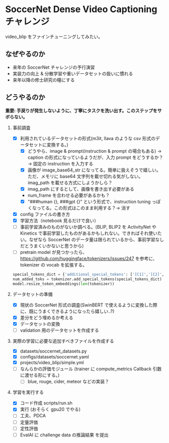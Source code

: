 # SoccerNet Dense Video Captioning チャレンジ

video_blip をファインチューニングしてみたい。

## なぜやるのか

- 来年の SoccerNet チャレンジの予行演習
- 実装力の向上 & 分散学習や重いデータセットの扱いに慣れる
- 来年以降の修士研究の糧にする

## どうやるのか

**重要: 手戻りが発生しないように、丁寧にタスクを洗い出す。このステップをサボらない。**

1. 事前調査

   - [x] 利用されているデータセットの形式(m3it, llava のような csv 形式のデータセットに変換する。)
     - [x] どうやら、image & prompt(instruction & prompt の場合もある) → caption の形式になっているようだが、入力 prompt をどうするか？→ 固定の instruction を入力する
     - [x] 画像が image_base64_str になってる。簡単に扱えそうで嬉しい。ただ、メモリに base64 文字列を載せ切れる気がしない。imag_path を載せる方式にしようかしら？
     - [x] imag_path にするとして、画像を書き出す必要がある
     - num_frame を合わせる必要があるかも？
     - [x] "###human {}, ###gpt {}" という形式で、instruction tuning っぽくなってる。この形式はこのまま利用する？→ 消す
   - [x] config ファイルの書き方
   - [x] 学習方法（notebook 見るだけで良い）
   - [ ] 事前学習済みのものがないか調べる。(BLIP, BLIP2 を ActivityNet や Kinetics で事前学習したものがあるかもしれない。できればそれ使いたい。なぜなら SoccerNet のデータ量は限られているから、事前学習なしだとうまくいかないと思うから)
   - [ ] pretrain model が見つかったら、https://github.com/huggingface/tokenizers/issues/247 を参考に、tokenizer の vocab を拡張する。

   ```python
   special_tokens_dict = {'additional_special_tokens': ['[C1]','[C2]','[C3]','[C4]']}
   num_added_toks = tokenizer.add_special_tokens(special_tokens_dict)
   model.resize_token_embeddings(len(tokenizer))
   ```

2. データセットの準備

   - [x] 現状の SoccerNet 形式の調査(SwinBERT で使えるように変換した際に、既にうまくできるようになったら嬉しい..?)
   - [x] 差分をどう埋めるか考える
   - [x] データセットの変換
   - [ ] validation 用のデータセットを作成する

3. 実際の学習に必要な追加すべきファイルを作成する

   - [x] datasets/soccernet_datasets.py
   - [x] configs/datasets/soccernet.yaml
   - [x] projects/video_blip/simple.yml
   - [ ] なんらかの評価モジュール (trainer に compute_metrics Callback 引数に渡せる形にする。)
     - [ ] blue, rouge, cider, meteor などの実装？

4. 学習を実行する

   - [x] コード作成 scripts/run.sh
   - [x] 実行 (おそらく gpu20 でやる)
   - [ ] 工夫、PDCA
   - [ ] 定量評価
   - [ ] 定性評価
   - [ ] EvalAI に challenge data の推論結果 を提出

```

```
